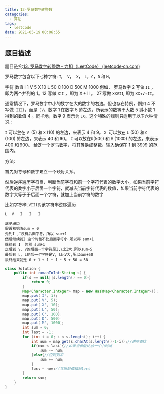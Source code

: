 ```yaml
---
title: 13-罗马数字转整数
categories:
  - 算法
tags:
  - leetcode
date: 2021-05-19 00:06:55
---
```


## 题目描述

题目链接:[13. 罗马数字转整数 - 力扣（LeetCode） (leetcode-cn.com)](https://leetcode-cn.com/problems/roman-to-integer/)

罗马数字包含以下七种字符: `I`，` V`，` X`，` L`，`C`，`D` 和 `M`。

字符          数值
I             1
V             5
X             10
L             50
C             100
D             500
M             1000
例如， 罗马数字 2 写做 `II` ，即为两个并列的 1。12 写做 `XII` ，即为 X + II 。 27 写做  `XXVII`, 即为 `XX`+` V `+` II `。

通常情况下，罗马数字中小的数字在大的数字的右边。但也存在特例，例如 4 不写做` IIII`，而是` IV`。数字 1 在数字 5 的左边，所表示的数等于大数 5 减小数 1 得到的数值 4 。同样地，数字 9 表示为 `IX`。这个特殊的规则只适用于以下六种情况：

`I` 可以放在 `V `(5) 和 `X` (10) 的左边，来表示 4 和 9。
`X `可以放在 `L` (50) 和 `C` (100) 的左边，来表示 40 和 90。 
`C` 可以放在` D `(500) 和 `M` (1000) 的左边，来表示 400 和 900。
给定一个罗马数字，将其转换成整数。输入确保在 1 到 3999 的范围内。



方法:

首先对符号和数字建立一个映射关系。

然后逆序遍历字符串，判断当前字符和前一个字符代表的数字大小，如果当前字符代表的数字小于后面一个字符，就减去当前字符代表的数值，如果当前字符代表的数字大等于于后面一个字符，就加上当前字符的数字

比如字符串`LVIII`对该字符串逆序遍历

```
L  V   I   I   I

逆序遍历
假设初始值sum = 0
先到I ,I没有后面字符，所以 sum+1
然后继续到I 这个时候不比后面字符小 所以再 sum+1
继续到 I  仍然 sum+1
之后到 V, V的后面一个字符是I,V比I大,所以sum+5
最后到 L, L的后一个字符是V, L比V大,所以sum+50
最终结果就是 0 + 1 + 1 + 1 + 5 + 50 = 58
```



```java
class Solution {
    public int romanToInt(String s) {
        if(s == null||s.length() == 0){
            return 0;
        }
        Map<Character,Integer> map = new HashMap<Character,Integer>();
        map.put('I', 1);
        map.put('V', 5);
        map.put('X', 10);
        map.put('L', 50);
        map.put('C', 100);
        map.put('D', 500);
        map.put('M', 1000);
        int sum = 0;
        int last = -1;
        for (int i = 0; i < s.length(); i++) {
            int num = map.get(s.charAt(s.length()-1-i));//逆序查找
            if(num < last){//如果当前值比前一个小则减
                sum -= num;
            }else{//否则则加
                sum += num;
            }
            last = num;//将当前值赋给last
        }
        return sum;
    }
}
```

